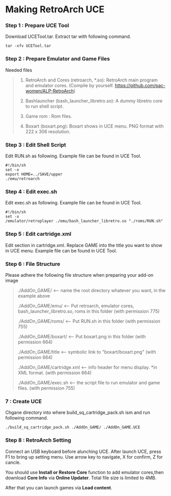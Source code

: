 # Making RetroArch UCE

### Step 1 : Prepare UCE Tool

Download UCETool.tar. Extract tar with following command.
```
tar -xfv UCETool.tar
```

### Step 2 : Prepare Emulator and Game Files

Needed files
> 1. RetroArch and Cores (retroarch, *.so): RetroArch main program and emulator cores. (Compile by yourself. https://github.com/pac-women/ALP-RetroArch)
> 
> 2. Bashlauncher (bash_launcher_libretro.so): A dummy libretro core to run shell script.
> 
> 3. Game rom  : Rom files.
> 
> 4. Boxart (boxart.png): Boxart shows in UCE menu. PNG format with 222 x 306 resolution.

### Step 3 : Edit Shell Script

Edit RUN.sh as following. Example file can be found in UCE Tool.

```
#!/bin/sh
set -x
export HOME=../SAVE/upper
./emu/retroarch
```

### Step 4 : Edit exec.sh

Edit exec.sh as following. Example file can be found in UCE Tool.

```
#!/bin/sh
set -x
/emulator/retroplayer ./emu/bash_launcher_libretro.so "./roms/RUN.sh"
```

### Step 5 : Edit cartridge.xml

Edit **<title>GAME</title>** section in cartridge.xml. Replace GAME into the title you want to show in UCE menu. Example file can be found in UCE Tool.

### Step 6 : File Structure

Please adhere the following file structure when preparing your add-on image

> ./AddOn_GAME/          		 <-- name the root directory whatever you want, in the example above
> 
> ./AddOn_GAME/emu/   		 <-- Put retroarch, emulator cores, bash_launcher_libretro.so, roms in this folder (with permission 775)
> 
> ./AddOn_GAME/roms/   		 <-- Put RUN.sh in this folder (with permission 755)
> 
> ./AddOn_GAME/boxart/   		 <-- Put boxart.png in this folder (with permission 664)
> 
> ./AddOn_GAME/title      	 <-- symbolic link to "boxart/boxart.png" (with permission 664)
> 
> ./AddOn_GAME/cartridge.xml 	 <-- info header for menu display. *in XML format. (with permission 664)
> 
> ./AddOn_GAME/exec.sh       	 <-- the script file to run emulator and game files. (with permission 755)

###  7 : Create UCE

Chgane directory into where build_sq_cartridge_pack.sh ism and run following command.

```
./build_sq_cartridge_pack.sh ./AddOn_GAME/ ./AddOn_GAME.UCE
```

### Step 8 : RetroArch Setting

Connect an USB keyboard before alunching UCE.
After launch UCE, press F1 to bring up setting menu. Use arrow key to navigate, X for confirm, Z for cancle.

You should use **Install or Restore Core** function to add emulator cores,then download **Core Info** via **Online Updater**. Total file size is limited to 4MB.

After that you can launch games via **Load content**.
